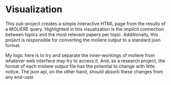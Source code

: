 # Visualization

This sub-project creates a simple interactive HTML page from the results of a MOLIERE query.
Highlighted in this visualization is the implicit connection between topics and the most relevant papers per topic.
Additionally, this project is responsible for converting the moliere output to a standard json format.

My logic here is to try and separate the inner-workings of moliere from whatever web interface may try to access it.
And, as a research project, the format of each moliere output file has the potential to change with little notice.
The json api, on the other hand, should absorb these changes from any end-user.
